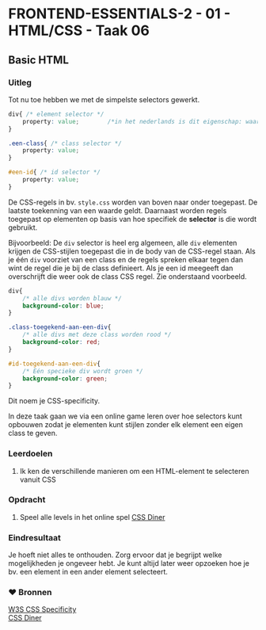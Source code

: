 # FRONTEND-ESSENTIALS-2 - 01 - HTML/CSS - Taak 06

## Basic HTML 

### Uitleg

Tot nu toe hebben we met de simpelste selectors gewerkt.

```css
div{ /* element selector */
    property: value;        /*in het nederlands is dit eigenschap: waarde; */
}           

.een-class{ /* class selector */
    property: value;
}     

#een-id{ /* id selector */
    property: value;
}
```

De CSS-regels in bv. `style.css` worden van boven naar onder toegepast. De laatste toekenning van een waarde geldt. Daarnaast worden regels toegepast op elementen op basis van hoe specifiek de **selector** is die wordt gebruikt. 

Bijvoorbeeld: De `div` selector is heel erg algemeen, alle `div` elementen krijgen de CSS-stijlen toegepast die in de body van de CSS-regel staan. Als je één `div` voorziet van een class en de regels spreken elkaar tegen dan wint de regel die je bij de class definieert. Als je een id meegeeft dan overschrijft die weer ook de class CSS regel. Zie onderstaand voorbeeld.

```css
div{
    /* alle divs worden blauw */
    background-color: blue;
}

.class-toegekend-aan-een-div{
    /* alle divs met deze class worden rood */
    background-color: red;
}

#id-toegekend-aan-een-div{
    /* Eén specieke div wordt groen */
    background-color: green;
}
```
Dit noem je CSS-specificity. 

In deze taak gaan we via een online game leren over hoe selectors kunt opbouwen zodat je elementen kunt stijlen zonder elk element een eigen class te geven.


### Leerdoelen

1. Ik ken de verschillende manieren om een HTML-element te selecteren vanuit CSS

### Opdracht

1. Speel alle levels in het online spel [CSS Diner](https://flukeout.github.io/)

### Eindresultaat

Je hoeft niet alles te onthouden. Zorg ervoor dat je begrijpt welke mogelijkheden je ongeveer hebt. Je kunt altijd later weer opzoeken hoe je bv. een element in een ander element selecteert.

### :heart: Bronnen

[W3S CSS Specificity](https://www.w3schools.com/css/css_specificity.asp)  
[CSS Diner](https://flukeout.github.io/)  
